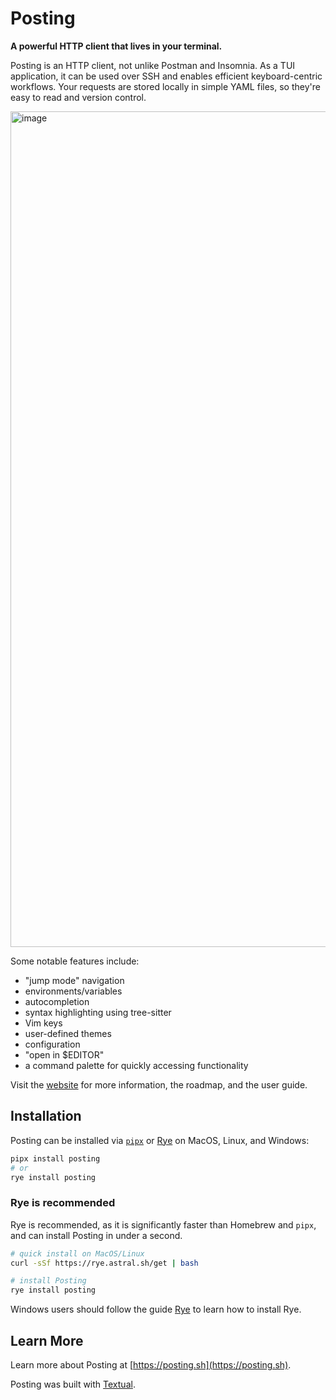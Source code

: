# Posting

**A powerful HTTP client that lives in your terminal.**

Posting is an HTTP client, not unlike Postman and Insomnia. As a TUI application, it can be used over SSH and enables efficient keyboard-centric workflows. Your requests are stored locally in simple YAML files, so they're easy to read and version control.

<img width="1337" alt="image" src="https://github.com/darrenburns/posting/assets/5740731/77f50aa0-bc93-4e42-b06b-c209ec233fe8">

Some notable features include:

- "jump mode" navigation
- environments/variables
- autocompletion
- syntax highlighting using tree-sitter
- Vim keys
- user-defined themes
- configuration
- "open in $EDITOR"
- a command palette for quickly accessing functionality

Visit the [website](https://posting.sh) for more information, the roadmap, and the user guide.

## Installation

Posting can be installed via [`pipx`](https://pipx.pypa.io/stable/) or [Rye](https://rye-up.com/guide/installation) on MacOS, Linux, and Windows:

```bash
pipx install posting
# or
rye install posting
```

### Rye is recommended

Rye is recommended, as it is significantly faster than Homebrew and `pipx`, and can install Posting in under a second.

```bash
# quick install on MacOS/Linux
curl -sSf https://rye.astral.sh/get | bash

# install Posting
rye install posting
```

Windows users should follow the guide [Rye](https://rye-up.com/guide/installation) to learn how to install Rye.


## Learn More

Learn more about Posting at [https://posting.sh](https://posting.sh).

Posting was built with [Textual](https://github.com/textualize/textual).

